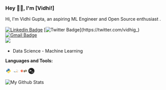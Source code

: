 ### Hey 👋🏽, I'm [Vidhi!] 
<!-- <br/>

<a href="https://twitter.com/vidhig_">
  <img align="left" alt="Vidhi Gupta | Twitter" width="22px" src="https://cdn.jsdelivr.net/npm/simple-icons@v3/icons/twitter.svg" />
</a>
<a href="https://www.linkedin.com/in/vidhigupta9/">
  <img align="left" alt="LinkdeIN" width="22px" src="https://cdn.jsdelivr.net/npm/simple-icons@v3/icons/linkedin.svg" />
</a>
--> 


Hi, I'm Vidhi Gupta, an aspiring ML Engineer and Open Source enthusiast . <br> <br> 
[![Linkedin Badge](https://img.shields.io/badge/-VidhiGupta-blue?style=social&logo=Linkedin&logoColor=blue&link=https://www.linkedin.com/in/vidhigupta9)](https://www.linkedin.com/in/vidhigupta9/)
[![Twitter Badge](http://img.shields.io/badge/-@VidhiGupta-1ca0f1?style=social&logo=twitter&logoColor=blue&link=https://twitter.com/vidhig_)](https://twitter.com/vidhig_) 
[![Gmail Badge](https://img.shields.io/badge/-GMail-c14438?style=social&logo=Gmail&logoColor=red&link=mailto:gvidhi9@gmail.com)](mailto:gvidhi9@gmail.com)
<br />
![](https://visitor-badge.glitch.me/badge?page_id=vidhigupta9.vidhigupta9)  <br> 



- Data Science - Machine Learning 


**Languages and Tools:**  


<code><img height="20" src="https://raw.githubusercontent.com/github/explore/80688e429a7d4ef2fca1e82350fe8e3517d3494d/topics/python/python.png"></code>
<code><img height="20" src="https://raw.githubusercontent.com/github/explore/80688e429a7d4ef2fca1e82350fe8e3517d3494d/topics/mysql/mysql.png"></code>
<code><img height="20" src="https://raw.githubusercontent.com/github/explore/80688e429a7d4ef2fca1e82350fe8e3517d3494d/topics/git/git.png"></code>
<code><img height="20" src="https://raw.githubusercontent.com/github/explore/80688e429a7d4ef2fca1e82350fe8e3517d3494d/topics/terminal/terminal.png"></code>

![My Github Stats](https://github-readme-stats.vercel.app/api?username=vidhigupta9&show_icons=true&hide_border=true)

<!---
vidhigupta9/vidhigupta9 is a ✨ special ✨ repository because its `README.md` (this file) appears on your GitHub profile.
You can click the Preview link to take a look at your changes.
--->
